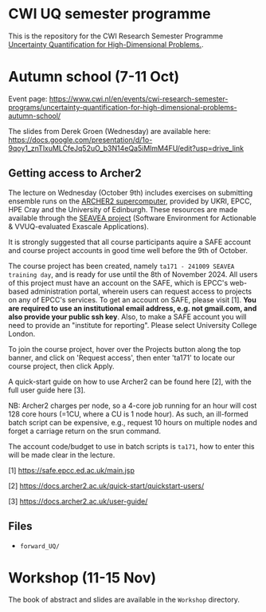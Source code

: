# CWI UQ semester programme 

This is the repository for the CWI Research Semester Programme [Uncertainty Quantification for High-Dimensional Problems.](https://www.cwi.nl/en/events/cwi-research-semester-programs/research-semester-programs-in-2024/uncertainty-quantification-for-high-dimensional-problems/).

# Autumn school (7-11 Oct)

Event page: https://www.cwi.nl/en/events/cwi-research-semester-programs/uncertainty-quantification-for-high-dimensional-problems-autumn-school/

The slides from Derek Groen (Wednesday) are available here: https://docs.google.com/presentation/d/1o-9qoy1_znTlxuMLCfeJq52uO_b3N14eQa5iMlmM4FU/edit?usp=drive_link

## Getting access to Archer2

The lecture on Wednesday (October 9th) includes exercises on submitting ensemble runs on the [ARCHER2 supercomputer](https://www.archer2.ac.uk/), provided by UKRI, EPCC, HPE Cray and the University of Edinburgh. These resources are made available through the [SEAVEA project](https://www.seavea-project.org/) (Software Environment for Actionable & VVUQ-evaluated Exascale Applications).

It is strongly suggested that all course participants aquire a SAFE account and course project accounts in good time well before the 9th of October.

The course project has been created, namely `ta171 - 241009 SEAVEA training day`,  and is ready for use until the 8th of November 2024. All users of this project must have an account on the SAFE, which is EPCC's web-based administration portal, wherein users can request access to projects on any of EPCC's services. To get an account on SAFE, please visit [1].  **You are required to use an institutional email address, e.g. not gmail.com, and also provide your public ssh key**. Also, to make a SAFE account you will need to provide an "institute for reporting". Please select University College London.

To join the course project, hover over the Projects button along the top banner, and click on 'Request access', then enter 'ta171' to locate our course project, then click Apply.

A quick-start guide on how to use Archer2 can be found here [2], with the full user guide here [3].

NB: Archer2 charges per node, so a 4-core job running for an hour will cost 128 core hours (=1CU, where a CU is 1 node hour).   As such, an ill-formed batch script can be expensive, e.g., request 10 hours on multiple nodes and forget a carriage return on the srun command.

The account code/budget to use in batch scripts is `ta171`, how to enter this will be made clear in the lecture.

[1] https://safe.epcc.ed.ac.uk/main.jsp

[2] https://docs.archer2.ac.uk/quick-start/quickstart-users/

[3] https://docs.archer2.ac.uk/user-guide/

## Files

* `forward_UQ/`

# Workshop (11-15 Nov)

The book of abstract and slides are available in the `Workshop` directory.
